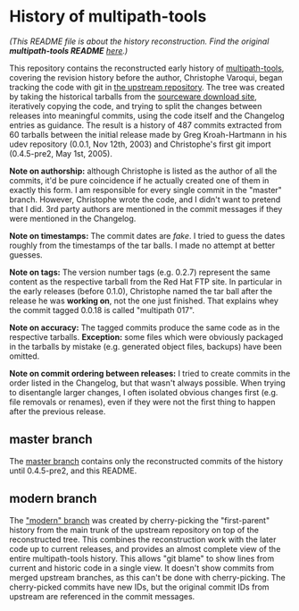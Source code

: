 # History of multipath-tools

*(This README file is about the history reconstruction. Find the original
**multipath-tools README** [here](README).)*

This repository contains the reconstructed early history of
[multipath-tools][1], covering the revision history before the author,
Christophe Varoqui, began tracking the code with git in 
[the upstream repository][2].
The tree was created by taking the historical tarballs from the 
[sourceware download site][3], iteratively copying the code, and trying to
split the 
changes between releases into meaningful commits, using the code itself and the
Changelog entries as guidance. The result is a history of
487 commits extracted from 60 tarballs between the initial release
made by Greg Kroah-Hartmann in his udev repository (0.0.1, Nov 12th, 2003) and
Christophe's first git import (0.4.5-pre2, May 1st, 2005).

**Note on authorship:** although Christophe is listed as the author of all the
commits, it'd be pure coincidence if he actually created one of them in exactly 
this form. I am responsible for every single commit in the "master" branch.
However, Christophe wrote the code, and I didn't want to pretend that I did. 
3rd party authors are mentioned in the commit messages if they were mentioned 
in the Changelog.

**Note on timestamps:** The commit dates are *fake*. I tried to guess the dates
roughly from the timestamps of the tar balls. I made no attempt at better
guesses.

**Note on tags:** The version number tags (e.g. 0.2.7) represent the
same content as the respective tarball from the Red Hat FTP site. In
particular in the early releases (before 0.1.0), Christophe named the
tar ball after the release he was __working on__, not the one just finished.
That explains whey the commit tagged 0.0.18 is called "multipath 017".

**Note on accuracy:** The tagged commits produce the same code
as in the respective tarballs. __Exception:__ some files which were obviously
packaged in the tarballs by mistake (e.g. generated object files, backups)
have been omitted.

**Note on commit ordering between releases:** I tried to create commits in the
order listed in the Changelog, but that wasn't always possible. When trying to
disentangle 
larger changes, I often isolated obvious changes first (e.g. file
removals or renames), even if they were not the first thing to happen after
the previous release.

## master branch

The [master branch][4] contains only the reconstructed commits of the history
until 0.4.5-pre2, and this README.

## modern branch

The ["modern" branch][5] was created by cherry-picking the "first-parent"
history from the main trunk of the upstream repository on top of the
reconstructed tree. This combines the
reconstruction work with the later code up to current releases, and provides an
almost complete view of the entire multipath-tools history. This allows
"git blame" to show lines from current and historic code in a single view.
It doesn't show commits from merged upstream branches, as this can't be done with
cherry-picking. The cherry-picked commits have new IDs, but the original
commit IDs from upstream are referenced in the commit messages.

[1]: http://christophe.varoqui.free.fr/
[2]: https://git.opensvc.com/multipath-tools/.git
[3]: http://www.sourceware.org/pub/dm/multipath-tools/
[4]: https://github.com/mwilck/multipath-history
[5]: https://github.com/mwilck/multipath-history/tree/modern
